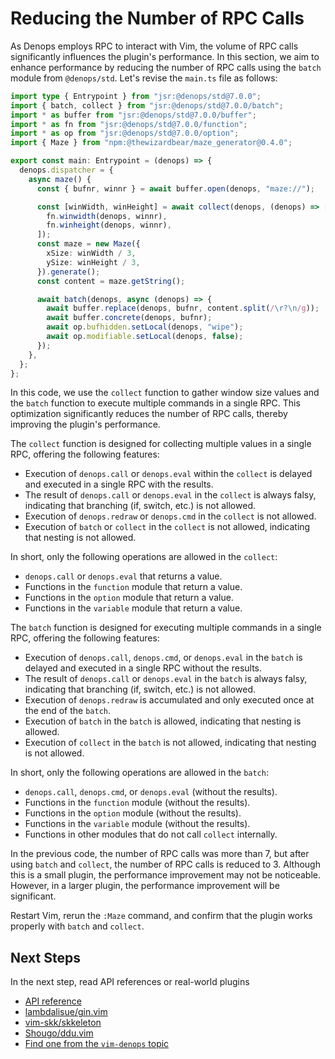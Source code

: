 # Reducing the Number of RPC Calls

As Denops employs RPC to interact with Vim, the volume of RPC calls
significantly influences the plugin's performance. In this section, we aim to
enhance performance by reducing the number of RPC calls using the `batch` module
from `@denops/std`. Let's revise the `main.ts` file as follows:

```typescript,title=denops/denops-maze/main.ts
import type { Entrypoint } from "jsr:@denops/std@7.0.0";
import { batch, collect } from "jsr:@denops/std@7.0.0/batch";
import * as buffer from "jsr:@denops/std@7.0.0/buffer";
import * as fn from "jsr:@denops/std@7.0.0/function";
import * as op from "jsr:@denops/std@7.0.0/option";
import { Maze } from "npm:@thewizardbear/maze_generator@0.4.0";

export const main: Entrypoint = (denops) => {
  denops.dispatcher = {
    async maze() {
      const { bufnr, winnr } = await buffer.open(denops, "maze://");

      const [winWidth, winHeight] = await collect(denops, (denops) => [
        fn.winwidth(denops, winnr),
        fn.winheight(denops, winnr),
      ]);
      const maze = new Maze({
        xSize: winWidth / 3,
        ySize: winHeight / 3,
      }).generate();
      const content = maze.getString();

      await batch(denops, async (denops) => {
        await buffer.replace(denops, bufnr, content.split(/\r?\n/g));
        await buffer.concrete(denops, bufnr);
        await op.bufhidden.setLocal(denops, "wipe");
        await op.modifiable.setLocal(denops, false);
      });
    },
  };
};
```

In this code, we use the `collect` function to gather window size values and the
`batch` function to execute multiple commands in a single RPC. This optimization
significantly reduces the number of RPC calls, thereby improving the plugin's
performance.

The `collect` function is designed for collecting multiple values in a single
RPC, offering the following features:

- Execution of `denops.call` or `denops.eval` within the `collect` is delayed
  and executed in a single RPC with the results.
- The result of `denops.call` or `denops.eval` in the `collect` is always falsy,
  indicating that branching (if, switch, etc.) is not allowed.
- Execution of `denops.redraw` or `denops.cmd` in the `collect` is not allowed.
- Execution of `batch` or `collect` in the `collect` is not allowed, indicating
  that nesting is not allowed.

In short, only the following operations are allowed in the `collect`:

- `denops.call` or `denops.eval` that returns a value.
- Functions in the `function` module that return a value.
- Functions in the `option` module that return a value.
- Functions in the `variable` module that return a value.

The `batch` function is designed for executing multiple commands in a single
RPC, offering the following features:

- Execution of `denops.call`, `denops.cmd`, or `denops.eval` in the `batch` is
  delayed and executed in a single RPC without the results.
- The result of `denops.call` or `denops.eval` in the `batch` is always falsy,
  indicating that branching (if, switch, etc.) is not allowed.
- Execution of `denops.redraw` is accumulated and only executed once at the end
  of the `batch`.
- Execution of `batch` in the `batch` is allowed, indicating that nesting is
  allowed.
- Execution of `collect` in the `batch` is not allowed, indicating that nesting
  is not allowed.

In short, only the following operations are allowed in the `batch`:

- `denops.call`, `denops.cmd`, or `denops.eval` (without the results).
- Functions in the `function` module (without the results).
- Functions in the `option` module (without the results).
- Functions in the `variable` module (without the results).
- Functions in other modules that do not call `collect` internally.

In the previous code, the number of RPC calls was more than 7, but after using
`batch` and `collect`, the number of RPC calls is reduced to 3. Although this is
a small plugin, the performance improvement may not be noticeable. However, in a
larger plugin, the performance improvement will be significant.

Restart Vim, rerun the `:Maze` command, and confirm that the plugin works
properly with `batch` and `collect`.

## Next Steps

In the next step, read API references or real-world plugins

- [API reference](https://jsr.io/@denops/std)
- [lambdalisue/gin.vim](https://github.com/lambdalisue/gin.vim)
- [vim-skk/skkeleton](https://github.com/vim-skk/skkeleton)
- [Shougo/ddu.vim](https://github.com/Shougo/ddu.vim)
- [Find one from the `vim-denops` topic](https://github.com/topics/vim-denops)
